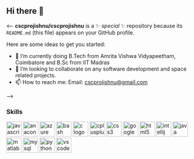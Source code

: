 ## Hi there 👋

<--
**cscprojishnu/cscprojishnu** is a ✨ _special_ ✨ repository because its `README.md` (this file) appears on your GitHub profile.

Here are some ideas to get you started:

- 🌱 I’m currently doing B.Tech from Amrita Vishwa Vidyapeetham, Coimbatore and B.Sc from IIT Madras
- 👯 I’m looking to collaborate on any software development and space related projects.
- 📫 How to reach me: Email: cscprojishnu@gmail.com

-->
### Skills


<div align="left">
  <img src="https://cdn.jsdelivr.net/gh/devicons/devicon/icons/javascript/javascript-original.svg" height="40" alt="javascript logo"  />
   <img src="https://cdn.jsdelivr.net/gh/devicons/devicon/icons/anaconda/anaconda-original.svg" height="40" alt="anaconda logo"  />
   <img src="https://cdn.jsdelivr.net/gh/devicons/devicon/icons/azure/azure-original.svg" height="40" alt="azure logo"  />
   <img src="https://cdn.jsdelivr.net/gh/devicons/devicon/icons/bash/bash-original.svg" height="40" alt="bash logo"  />
   <img src="https://cdn.jsdelivr.net/gh/devicons/devicon/icons/c/c-original.svg" height="40" alt="c logo"  />
   <img src="https://cdn.jsdelivr.net/gh/devicons/devicon/icons/cplusplus/cplusplus-original.svg" height="40" alt="cplusplus logo"  />
   <img src="https://cdn.jsdelivr.net/gh/devicons/devicon/icons/css3/css3-original.svg" height="40" alt="css3 logo"  />
   <img src="https://cdn.jsdelivr.net/gh/devicons/devicon/icons/googlecloud/googlecloud-original.svg" height="40" alt="googlecloud logo"  />
   <img src="https://cdn.jsdelivr.net/gh/devicons/devicon/icons/html5/html5-original.svg" height="40" alt="html5 logo"  />
   <img src="https://cdn.jsdelivr.net/gh/devicons/devicon/icons/intellij/intellij-original.svg" height="40" alt="intellij logo"  />
   <img src="https://cdn.jsdelivr.net/gh/devicons/devicon/icons/java/java-original.svg" height="40" alt="java logo"  />
   <img src="https://cdn.jsdelivr.net/gh/devicons/devicon/icons/matlab/matlab-original.svg" height="40" alt="matlab logo"  />
   <img src="https://cdn.jsdelivr.net/gh/devicons/devicon/icons/mysql/mysql-original.svg" height="40" alt="mysql logo"  />
   <img src="https://cdn.jsdelivr.net/gh/devicons/devicon/icons/python/python-original.svg" height="40" alt="python logo"  />
   <img src="https://cdn.jsdelivr.net/gh/devicons/devicon/icons/vscode/vscode-original.svg" height="40" alt="vscode logo"  />
</div>
